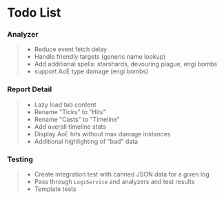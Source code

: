 # Todo List

### Analyzer
> - Reduce event fetch delay
> - Handle friendly targets (generic name lookup)
> - Add additional spells: starshards, devouring plague, engi bombs
> - support AoE type damage (engi bombs)

### Report Detail
> - Lazy load tab content
> - Rename "Ticks" to "Hits"
> - Rename "Casts" to "Timeline"
> - Add overall timeline stats
> - Display AoE hits without max damage instances 
> - Additional highlighting of "bad" data

### Testing
> - Create integration test with canned JSON data for a given log
> - Pass through `LogsService` and analyzers and test results
> - Template tests 
